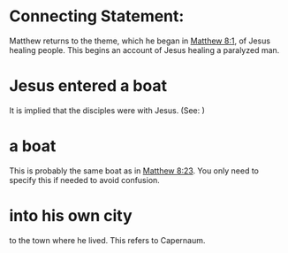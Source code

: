 
# Connecting Statement:
Matthew returns to the theme, which he began in [Matthew 8:1](../08/01.md), of Jesus healing people. This begins an account of Jesus healing a paralyzed man.

# Jesus entered a boat
It is implied that the disciples were with Jesus. (See: )

# a boat
This is probably the same boat as in [Matthew 8:23](../08/23.md). You only need to specify this if needed to avoid confusion.

# into his own city
to the town where he lived. This refers to Capernaum.
